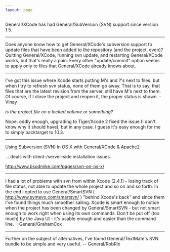 ```yaml
---
layout: page
---
```




General/XCode has had General/SubVersion (SVN) support since version 1.5.

----

Does anyone know how to get General/XCode's subversion support to update files that have been added to the repository (and the project, even)?  Quitting General/XCode, running svn update, and restarting General/XCode works, but that's really a pain.  Every other "update/commit" option seems to apply only to files that General/XCode already knows about.

----

I've got this issue where Xcode starts putting M's and ?'s next to files.  but when I try to refresh svn status, none of them go away.  That is to say, that files that are the latest revision from the server, still have M's next to them.  Of course, if I close the project and reopen it, the proper status is shown. - Vinay

*is the project file on a locked volume or something?*

Nope.  oddly enough, upgrading to Tiger/Xcode 2 fixed the issue (I don't know why it should have), but in any case.  I guess it's easy enough for me to simply backtarget to 10.3.

----

Using Subversion (SVN) in OS X with General/XCode & Apache2

... deals with client-/server-side installation issues.

http://www.bsodmike.com/pages/svn-on-os-x/

----

I had a lot of problems with svn from within Xcode (2.4.1) - losing track of file status, not able to update the whole project and so on and so forth. In the end I opted to use General/SmartSVN ( http://www.syntevo.com/smartsvn/ ) "behind Xcode's back" and since them I've found things much smoother sailing. Xcode is smart enough to notice when the project has been changed by General/SmartSVN - but not smart enough to work right when using its own commands. Don't be put off (too much) by the Java UI - it's usable enough and easier than the command line. --General/GrahamCox

----

Further on the subject of alternatives, I've found General/TextMate's SVN bundle to be simple and very useful. -- General/RobRix